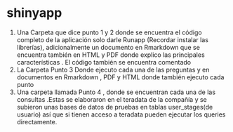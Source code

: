 # shinyapp

1.	Una Carpeta que dice punto 1 y 2 donde se encuentra el código  completo de la aplicación solo darle Runapp
(Recordar instalar  las librerías), adicionalmente un documento en Rmarkdown que se encuentra también en HTML y
PDF donde explico las principales características . El código también se encuentra comentado
2.	La Carpeta Punto 3 Donde ejecuto cada una de las preguntas y en documentos en Rmarkdown , PDF y HTML donde también ejecuto cada punto
3.	Una carpeta llamada Punto 4 , donde se encuentran cada una de las consultas .Estas se elaboraron en el teradata de la compañía y se subieron unas bases de datos de pruebas en tablas user_stages(de usuario) así que si tienen acceso a teradata pueden ejecutar los queries directamente.
